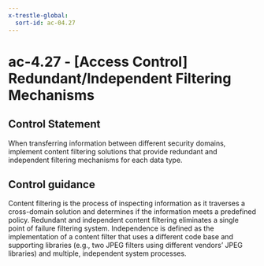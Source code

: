 ```yaml
---
x-trestle-global:
  sort-id: ac-04.27
---
```


# ac-4.27 - \[Access Control\] Redundant/Independent Filtering Mechanisms

## Control Statement

When transferring information between different security domains, implement content filtering solutions that provide redundant and independent filtering mechanisms for each data type.

## Control guidance

Content filtering is the process of inspecting information as it traverses a cross-domain solution and determines if the information meets a predefined policy. Redundant and independent content filtering eliminates a single point of failure filtering system. Independence is defined as the implementation of a content filter that uses a different code base and supporting libraries (e.g., two JPEG filters using different vendors’ JPEG libraries) and multiple, independent system processes.

